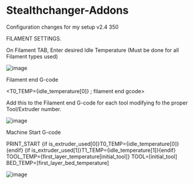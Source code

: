 # Stealthchanger-Addons
Configuration changes for my setup v2.4 350

FILAMENT SETTINGS.

On Filament TAB, Enter desired Idle Temperature (Must be done for all Filament types used)

![image](https://github.com/user-attachments/assets/b5611076-c7e6-4584-8a43-210c9998d1d5)

Filament end G-code

<T0_TEMP={idle_temperature[0]} ; filament end gcode> 

Add this to the Filament end G-code for each tool modifying fo the proper Tool/Extruder number.

![image](https://github.com/user-attachments/assets/9a2b3d35-9403-4902-973b-2f5188b560b6)

Machine Start G-code

PRINT_START {if is_extruder_used[0]}T0_TEMP={idle_temperature[0]}{endif} {if is_extruder_used[1]}T1_TEMP={idle_temperature[1]}{endif} TOOL_TEMP={first_layer_temperature[initial_tool]} TOOL=[initial_tool] BED_TEMP=[first_layer_bed_temperature]

![image](https://github.com/user-attachments/assets/91860d24-2eb0-4584-bf62-5e1ca655a351)
